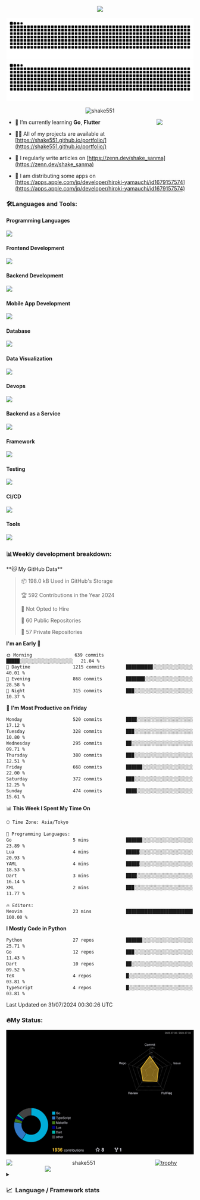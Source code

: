 <p align="center"><img src="https://capsule-render.vercel.app/api?type=waving&color=gradient&height=300&section=header&text=Hi%20I'm%20shake&fontSize=90&animation=fadeIn&fontAlignY=38&desc=Welcome%20To%20Shake's%20GitHub%20Profile%20&descAlignY=51&descAlign=62"></p>

<p align="center">
  <img src="https://raw.githubusercontent.com/shake551/shake551/output/github-contribution-grid-snake-dark.svg#gh-dark-mode-only" />
  <img src="https://raw.githubusercontent.com/shake551/shake551/output/github-contribution-grid-snake.svg#gh-light-mode-only" />
</p>


<p align="center">
  <img src="https://komarev.com/ghpvc/?username=shake551&label=Profile%20views&color=0e75b6&style=flat" alt="shake551" />
</p>

<img src="https://media.giphy.com/media/hvRJCLFzcasrR4ia7z/giphy.gif" width="100" align="right">

- 🌱 I’m currently learning **Go**, **Flutter**

- 👨‍💻 All of my projects are available at [https://shake551.github.io/portfolio/](https://shake551.github.io/portfolio/)

- 📝 I regularly write articles on [https://zenn.dev/shake_sanma](https://zenn.dev/shake_sanma)

- 🍏 I am distributing some apps on [https://apps.apple.com/jp/developer/hiroki-yamauchi/id1679157574](https://apps.apple.com/jp/developer/hiroki-yamauchi/id1679157574)


<h3 align="left">🛠️Languages and Tools:</h3>
<h4 align="left">Programming Languages</h4>
<img src="https://skillicons.dev/icons?i=go,java,lua,js,ts,c,cs,cpp,php,ruby,rust,py">

<h4 align="left">Frontend Development</h4>
<img src="https://skillicons.dev/icons?i=nextjs,react,vue,html,css,bootstrap,pug,tailwind">

<h4 align="left">Backend Development</h4>
<img src="https://skillicons.dev/icons?i=graphql,express,prisma,kafka,kotlin,nodejs,spring,nginx">

<h4 align="left">Mobile App Development</h4>
<img src="https://skillicons.dev/icons?i=dart,flutter">

<h4 align="left">Database</h4>
<img src="https://skillicons.dev/icons?i=mysql,postgres,redis,sqlite,dynamodb">

<h4 align="left">Data Visualization</h4>
<img src="https://skillicons.dev/icons?i=grafana">

<h4 align="left">Devops</h4>
<img src="https://skillicons.dev/icons?i=docker,kubernetes,gcp,aws,bash,azure,jenkins,vercel">

<h4 align="left">Backend as a Service</h4>
<img src="https://skillicons.dev/icons?i=firebase,heroku">

<h4 align="left">Framework</h4>
<img src="https://skillicons.dev/icons?i=django,laravel,fastapi,rails,remix,flask">

<h4 align="left">Testing</h4>
<img src="https://skillicons.dev/icons?i=jest,selenium,">

<h4 align="left">CI/CD</h4>
<img src="https://skillicons.dev/icons?i=githubactions,jenkins,">

<h4 align="left">Tools</h4>
<img src="https://skillicons.dev/icons?i=github,git,postman,linux,prometheus,md,matlab,blender,xd,ai,">

<br>

<h3 align="left">📊Weekly development breakdown:</h3>
<!--START_SECTION:waka-->
**🐱 My GitHub Data** 

> 📦 198.0 kB Used in GitHub's Storage 
 > 
> 🏆 592 Contributions in the Year 2024
 > 
> 🚫 Not Opted to Hire
 > 
> 📜 60 Public Repositories 
 > 
> 🔑 57 Private Repositories 
 > 
**I'm an Early 🐤** 

```text
🌞 Morning                639 commits         █████░░░░░░░░░░░░░░░░░░░░   21.04 % 
🌆 Daytime                1215 commits        ██████████░░░░░░░░░░░░░░░   40.01 % 
🌃 Evening                868 commits         ███████░░░░░░░░░░░░░░░░░░   28.58 % 
🌙 Night                  315 commits         ███░░░░░░░░░░░░░░░░░░░░░░   10.37 % 
```
📅 **I'm Most Productive on Friday** 

```text
Monday                   520 commits         ████░░░░░░░░░░░░░░░░░░░░░   17.12 % 
Tuesday                  328 commits         ███░░░░░░░░░░░░░░░░░░░░░░   10.80 % 
Wednesday                295 commits         ██░░░░░░░░░░░░░░░░░░░░░░░   09.71 % 
Thursday                 380 commits         ███░░░░░░░░░░░░░░░░░░░░░░   12.51 % 
Friday                   668 commits         ██████░░░░░░░░░░░░░░░░░░░   22.00 % 
Saturday                 372 commits         ███░░░░░░░░░░░░░░░░░░░░░░   12.25 % 
Sunday                   474 commits         ████░░░░░░░░░░░░░░░░░░░░░   15.61 % 
```


📊 **This Week I Spent My Time On** 

```text
🕑︎ Time Zone: Asia/Tokyo

💬 Programming Languages: 
Go                       5 mins              ██████░░░░░░░░░░░░░░░░░░░   23.89 % 
Lua                      4 mins              █████░░░░░░░░░░░░░░░░░░░░   20.93 % 
YAML                     4 mins              █████░░░░░░░░░░░░░░░░░░░░   18.53 % 
Dart                     3 mins              ████░░░░░░░░░░░░░░░░░░░░░   16.14 % 
XML                      2 mins              ███░░░░░░░░░░░░░░░░░░░░░░   11.77 % 

🔥 Editors: 
Neovim                   23 mins             █████████████████████████   100.00 % 
```

**I Mostly Code in Python** 

```text
Python                   27 repos            ██████░░░░░░░░░░░░░░░░░░░   25.71 % 
Go                       12 repos            ███░░░░░░░░░░░░░░░░░░░░░░   11.43 % 
Dart                     10 repos            ██░░░░░░░░░░░░░░░░░░░░░░░   09.52 % 
TeX                      4 repos             █░░░░░░░░░░░░░░░░░░░░░░░░   03.81 % 
TypeScript               4 repos             █░░░░░░░░░░░░░░░░░░░░░░░░   03.81 % 
```




 Last Updated on 31/07/2024 00:30:26 UTC
<!--END_SECTION:waka-->


<h3 align="left">🔥My Status:</h3>

<p align="center">
  <img src="./profile-3d-contrib/profile-night-rainbow.svg" align="center" width="550">
</p>
  
<p align="center">
<img src="https://github-readme-streak-stats.herokuapp.com/?user=shake551&theme=highcontrast" alt="shake551" align="left" width="400">
<img src="https://github-readme-stats.vercel.app/api?username=shake551&count_private=true&show_icons=true&theme=highcontrast" align="right" width="400">
</p>

[![trophy](https://github-profile-trophy.vercel.app/?username=shake551&theme=darkhub&column=8)](https://github.com/ryo-ma/github-profile-trophy)

<details>
  <summary><h3>📈&nbsp;&nbsp;Language&nbsp;/&nbsp;Framework stats</h3></summary>
  <br/>
  <a href='https://profile.codersrank.io/user/shake551/'>
    <img src='http://cr-skills-chart-widget.azurewebsites.net/api/api?username=shake551' width="800">
  </a>

</details>
